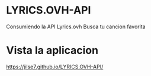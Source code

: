 # LYRICS.OVH-API
Consumiendo la API Lyrics.ovh
Busca tu cancion favorita 

# Vista la aplicacion
https://jilse7.github.io/LYRICS.OVH-API/
